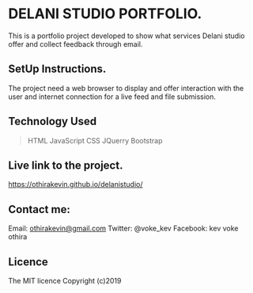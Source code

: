 # DELANI STUDIO PORTFOLIO.
This is a portfolio project developed to show what services Delani studio offer 
and collect feedback through email.


## SetUp Instructions.
The project need a web browser to display and offer interaction with the user
and internet connection for a live feed and file submission.



## Technology Used
 > HTML
 > JavaScript
 > CSS
 > JQuerry
 > Bootstrap

## Live link to the project.

   https://othirakevin.github.io/delanistudio/

## Contact me:
   Email: othirakevin@gmail.com
   Twitter: @voke_kev
   Facebook: kev voke othira



## Licence
The MIT licence
Copyright (c)2019

